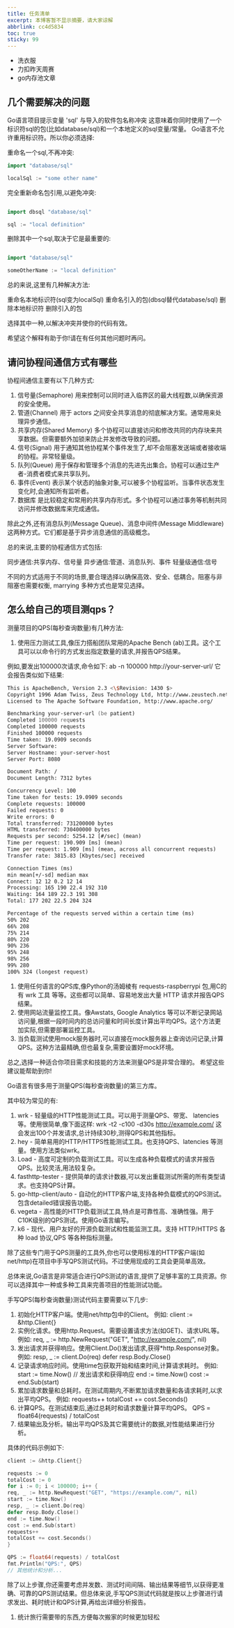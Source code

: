 ```yaml
---
title: 任务清单
excerpt: 本博客暂不显示摘要，请大家谅解
abbrlink: cc4d5834
toc: true
sticky: 99
---
```


- 洗衣服
- 力扣昨天周赛
- go内存池文章

## 几个需要解决的问题

Go语言项目提示变量 'sql' 与导入的软件包名称冲突
这意味着你同时使用了一个标识符sql的包(比如database/sql)和一个本地定义的sql变量/常量。
Go语言不允许重用标识符。所以你必须选择:

重命名一个sql,不再冲突:
```go
import "database/sql"

localSql := "some other name"
```

完全重新命名包引用,以避免冲突:
```go

import dbsql "database/sql"

sql := "local definition"
```

删除其中一个sql,取决于它是最重要的:
```go

import "database/sql"

someOtherName := "local definition"
```

总的来说,这里有几种解决方法:

重命名本地标识符(sql变为localSql)
重命名引入的包(dbsql替代database/sql)
删除本地标识符
删除引入的包

选择其中一种,以解决冲突并使你的代码有效。

希望这个解释有助于你!请在有任何其他问题时再问。




## 请问协程间通信方式有哪些

协程间通信主要有以下几种方式:

1. 信号量(Semaphore)
   用来控制可以同时进入临界区的最大线程数,以确保资源的安全使用。
2. 管道(Channel)
   用于 actors 之间安全共享消息的彻底解决方案。通常用来处理异步通信。
3. 共享内存(Shared Memory)
   多个协程可以直接访问和修改共同的内存块来共享数据。但需要额外加锁来防止并发修改导致的问题。
4. 信号(Signal)
   用于通知其他协程某个事件发生了,却不会阻塞发送端或者接收端的协程。非常轻量级。
5. 队列(Queue)
   用于保存和管理多个消息的先进先出集合。协程可以通过生产者-消费者模式来共享队列。
6. 事件(Event)
   表示某个状态的抽象对象,可以被多个协程监听。当事件状态发生变化时,会通知所有监听者。
7. 数据库
   是比较稳定和常用的共享内存形式。多个协程可以通过事务等机制共同访问并修改数据库来完成通信。

除此之外,还有消息队列(Message Queue)、消息中间件(Message Middleware) 这两种方式。它们都是基于异步消息通信的高级概念。

总的来说,主要的协程通信方式包括:

同步通信:共享内存、信号量
异步通信:管道、消息队列、事件
轻量级通信:信号

不同的方式适用于不同的场景,要合理选择以确保高效、安全、低耦合。阻塞与非阻塞也需要权衡, marrying 多种方式也是常见选择。

## 怎么给自己的项目测qps？

测量项目的QPS(每秒查询数量)有几种方法:

1. 使用压力测试工具,像压力搭船团队常用的Apache Bench (ab)工具。这个工具可以以命令行的方式发出指定数量的请求,并报告QPS结果。

例如,要发出100000次请求,命令如下:
ab -n 100000 http://your-server-url/
它会报告类似如下结果:
```zsh
This is ApacheBench, Version 2.3 <\$Revision: 1430 $>
Copyright 1996 Adam Twiss, Zeus Technology Ltd, http://www.zeustech.net/
Licensed to The Apache Software Foundation, http://www.apache.org/

Benchmarking your-server-url (be patient)
Completed 100000 requests
Completed 100000 requests
Finished 100000 requests
Time taken: 19.0909 seconds
Server Software:
Server Hostname: your-server-host
Server Port: 8080

Document Path: /
Document Length: 7312 bytes

Concurrency Level: 100
Time taken for tests: 19.0909 seconds
Complete requests: 100000
Failed requests: 0
Write errors: 0
Total transferred: 731200000 bytes
HTML transferred: 730400000 bytes
Requests per second: 5254.12 [#/sec] (mean)
Time per request: 190.909 [ms] (mean)
Time per request: 1.909 [ms] (mean, across all concurrent requests)
Transfer rate: 3815.83 [Kbytes/sec] received

Connection Times (ms)
min mean[+/-sd] median max
Connect: 12 12 0.2 12 14
Processing: 165 190 22.4 192 310
Waiting: 164 189 22.3 191 308
Total: 177 202 22.5 204 324

Percentage of the requests served within a certain time (ms)
50% 202
66% 208
75% 214
80% 220
90% 236
95% 248
98% 256
99% 280
100% 324 (longest request)
```

1. 使用任何语言的QPS库,像Python的汤姆棱有 requests-raspberrypi 包,用C的有 wrk 工具 等等。这些都可以简单、容易地发出大量 HTTP 请求并报告QPS结果。
2. 使用网站流量监控工具。像Awstats, Google Analytics 等可以不断记录网站访问量,根据一段时间内的总访问量和时间长度计算出平均QPS。这个方法更加实际,但需要部署监控工具。
3. 当负载测试使用mock服务器时,可以直接在mock服务器上查询访问记录,计算QPS。这种方法最精确,但也最复杂,需要设置好mock环境。

总之,选择一种适合你项目需求和技能的方法来测量QPS是非常合理的。 希望这些建议能帮助到你!



Go语言有很多用于测量QPS(每秒查询数量)的第三方库。

其中较为常见的有:

1. wrk - 轻量级的HTTP性能测试工具。可以用于测量QPS、带宽、 latencies 等。使用很简单,像下面这样:
   wrk -t2 -c100 -d30s http://example.com/
   这会发出100个并发请求,总计持续30秒,测得QPS和其他指标。
2. hey - 简单易用的HTTP/HTTPS性能测试工具。也支持QPS、latencies 等测量。使用方法类似wrk。
3. Load - 高度可定制的负载测试工具。可以生成各种负载模式的请求并报告QPS。比较灵活,用法较复杂。
4. fasthttp-tester - 提供简单的请求计数器,可以发出重载测试所需的所有类型请求。也支持QPS计算。
5. go-http-client/auto - 自动化的HTTP客户端,支持各种负载模式的QPS测试。包含detailed错误报告功能。
6. vegeta - 高性能的HTTP负载测试工具,特点是可靠性高、准确性强。用于C10K级别的QPS测试。使用Go语言编写。
7. k6 - 现代、用户友好的开源负载测试和性能监测工具。支持 HTTP/HTTPS 各种 load 协议,QPS 等各种指标测量。

除了这些专门用于QPS测量的工具外,你也可以使用标准的HTTP客户端(如net/http)在项目中手写QPS测试代码。不过使用现成的工具会更简单高效。

总体来说,Go语言是非常适合进行QPS测试的语言,提供了足够丰富的工具资源。你可以选择其中一种或多种工具来完善项目的性能测试功能。



手写QPS(每秒查询数量)测试代码主要需要以下几步:

1. 初始化HTTP客户端。使用net/http包中的Client。
   例如:
   client := &http.Client{}
2. 实例化请求。使用http.Request。需要设置请求方法(如GET)、请求URL等。
   例如:
   req, _ := http.NewRequest("GET", "http://example.com/", nil)
3. 发出请求并获得响应。使用Client.Do()发出请求,获得*http.Response对象。
   例如:
   resp, _ := client.Do(req)
   defer resp.Body.Close()
4. 记录请求响应时间。使用time包获取开始和结束时间,计算请求耗时。
   例如:
   start := time.Now()
   // 发出请求和获得响应
   end := time.Now()
   cost := end.Sub(start)
5. 累加请求数量和总耗时。在测试周期内,不断累加请求数量和各请求耗时,以求出平均QPS。
   例如:
   requests++
   totalCost += cost.Seconds()
6. 计算QPS。在测试结束后,通过总耗时和请求数量计算平均QPS。
   QPS = float64(requests) / totalCost
7. 结果输出及分析。输出平均QPS及其它需要统计的数据,对性能结果进行分析。

具体的代码示例如下:
```go
client := &http.Client{}

requests := 0
totalCost := 0
for i := 0; i < 100000; i++ {
req, _ := http.NewRequest("GET", "https://example.com/", nil)
start := time.Now()
resp, _ := client.Do(req)
defer resp.Body.Close()
end := time.Now()
cost := end.Sub(start)
requests++
totalCost += cost.Seconds()
}

QPS := float64(requests) / totalCost
fmt.Println("QPS:", QPS)
// 其他统计和分析...
```

除了以上步骤,你还需要考虑并发数、测试时间间隔、输出结果等细节,以获得更准确、可靠的QPS测试结果。但总体来说,手写QPS测试代码就是按以上步骤进行请求发出、耗时统计和QPS计算,再给出详细分析报告。


1. 统计旅行需要带的东西,方便每次搬家的时候更加轻松